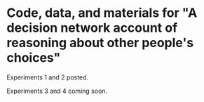 # Code, data, and materials for "A decision network account of reasoning about other people's choices"

Experiments 1 and 2 posted.

Experiments 3 and 4 coming soon.